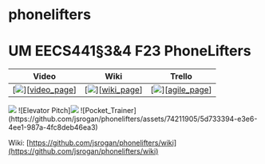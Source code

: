# phonelifters

# UM EECS441§3&4 F23 PhoneLifters

| Video  |  Wiki |  Trello  |
|:-----:|:-----:|:--------:|
|[<img src="https://eecs441.eecs.umich.edu/img/admin/video.png">][[video_page](https://youtu.be/t-nSkQf7kH8)]|   [<img src="https://eecs441.eecs.umich.edu/img/admin/wiki.png">][[wiki_page](https://github.com/jsrogan/phonelifters/wiki)]|  [<img src="https://eecs441.eecs.umich.edu/img/admin/trello.png">][[agile_page](https://trello.com/b/5bzTgaHF/eecs-441-phonelifters)]|

<img src="https://github.com/jsrogan/phonelifters/assets/74211905/5d733394-e3e6-4ee1-987a-4fc8deb46ea3">
![Elevator Pitch]<img src="https://github.com/jsrogan/phonelifters/assets/74211905/5d733394-e3e6-4ee1-987a-4fc8deb46ea3"> <!-- MUST be placed in user-images.githubusercontent.com -->
![Pocket_Trainer](https://github.com/jsrogan/phonelifters/assets/74211905/5d733394-e3e6-4ee1-987a-4fc8deb46ea3)



[Video]: TBD

Wiki: [https://github.com/jsrogan/phonelifters/wiki](https://github.com/jsrogan/phonelifters/wiki)
